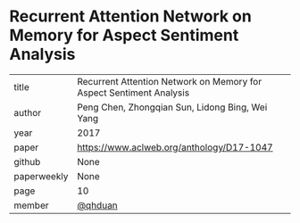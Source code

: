 # Recurrent Attention Network on Memory for Aspect Sentiment Analysis

|  |  |
| :--- | :--- |
| title | Recurrent Attention Network on Memory for Aspect Sentiment Analysis |
| author | Peng Chen, Zhongqian Sun, Lidong Bing, Wei Yang |
| year | 2017 |
| paper | https://www.aclweb.org/anthology/D17-1047 |
| github |  None |
| paperweekly | None |
| page | 10 |
| member | [@qhduan](https://github.com/qhduan)  |
